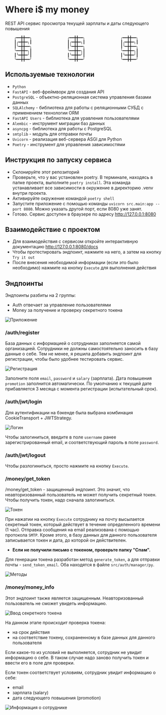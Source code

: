 # Where i$ my money
  

REST API сервис просмотра текущей зарплаты и даты следующего повышения

        ╭━━╋╋━━╮                ╭━━╋╋━━╮                ╭━━╋╋━━╮      
        ┃╭━╋╋━╮┃                ┃╭━╋╋━╮┃                ┃╭━╋╋━╮┃  
        ┃╰━╋╋━━╮                ┃╰━╋╋━━╮                ┃╰━╋╋━━╮  
        ╰━━╋╋━╮┃                ╰━━╋╋━╮┃                ╰━━╋╋━╮┃      
        ┃╰━╋╋━╯┃                ┃╰━╋╋━╯┃                ┃╰━╋╋━╯┃  
        ╰━━╋╋━━╯                ╰━━╋╋━━╯                ╰━━╋╋━━╯


## Используемые технологии
- `Python`
- `FastAPI` - веб-фреймворк для создания API
- `PostgreSQL` - объектно-реляционная система управления базами данных
- `SQLAlchemy` - библиотека для работы с реляционными СУБД с применением технологии ORM
- `FastAPI Users` -  библиотека для уравления пользователями
- `Alembic` - инструмент миграции баз данных
- `asyncpg` - библиотека для работы с PostgreSQL
- `smtplib` - модуль для отправки почты
- `Uvicorn` - реализация веб-сервера ASGI для Python
- `Poetry` - инструмент для управления зависимостями


## Инструкция по запуску сервиса

- Склонируйте этот репозиторий
- Проверьте, что у вас установлен poetry. В терминале, находясь в папке проекта, выполните `poetry install`. Эта команда устанавливает все зависимости в окружение в директорию .venv внутри проекта.
- Активируйте окружение командой `poetry shell`
- Запустите приложение с помощью команды `uvicorn src.main:app --port 8080`. Можно указать другой порт, если 8080 уже занят.
- Готово. Сервис доступен в браузере по адресу http://127.0.0.1:8080

## Взаимодействие с проектом
- Для взаимодействия с сервисом откройте интерактивную документацию http://127.0.0.1:8080/docs
- Чтобы протестировать эндпоинт, нажмите на  него, а затем на кнопку `Try it out`
- После внесения необходимой информации (если это было необходимо) нажмите на кнопку `Execute` для выполнения действия

## Эндпоинты

Эндпоинты разбиты на 2 группы: 
- Auth отвечает за управление пользователями
- Money за получение и проверку секретного токена

![Приложение](/img/application.png "Приложение")

### /auth/register
База данных с информацией о сотрудниках заполняется самой организацией. Сотрудники не должны самостоятельно заносить в базу данные о себе. Тем не менее, я решила добавить эндпоинт для регистрации, чтобы было удобнее тестировать сервис.

![Регистрация](/img/registration.png "Регистрация")

Заполните поля `email`, `password` и `salary` (зарплата). Дата повышения `promotion` заполнится автоматически. По умолчанию к текущей дате прибавляется 3 месяца с момента регистрации (испытательный срок).


### /auth/jwt/login
Для аутентификации на бэкенде была выбрана комбинация CookieTransport + JWTStrategy.

![Логин](/img/login.png "Логин")

Чтобы залогиниться, введите в поле `username` ранее зарегистрированный email, и соответствующий пароль в поле `password`.


### /auth/jwt/logout
Чтобы разлогиниться, просто нажмите на кнопку `Execute`.


### /money/get_token

/money/get_token - защищенный эндпоинт. Это значит, что неавторизованный пользователь не может получить секретный токен. Чтобы получить токен, надо сначала залогиниться. 

![Токен](/img/token.png "Токен")

При нажатии на кнопку `Execute` сотруднику на почту высылается секретный токен, который действует в течение определенного времени (1 час). Отправка сообщения на email реализована с помощью протокола `SMTP`. Кроме этого, в базу данных для данного пользователя записывается токен и дата, до которой он действителен.

- **Если не получили письмо с токеном, проверьте папку "Спам".**

Для генерации токена разработан метод `generate_token`, а для отправки почты - `send_token_email`. Оба находятся в файле `src/auth/manager/py`.

![Методы](/img/methods.png "Методы")


### /money/money_info

Этот эндпоинт также является защищенным. Неавторизованный пользователь не сможет увидеть информацию.

![Ввод секретного токена](/img/money_info.png "Ввод секретного токена")

На данном этапе происходит проверка токена:
- на срок действия
- на соответствие токену, сохраненному в базе данных для данного пользователя

Если какое-то из условий не выполняется, сотрудник не увидит информацию о себе. В таком случае надо заново получить токен и ввести его в поле для проверки.

Если токен соответствует условиям, сотрудник увидит информацию о себе:
- email
- зарплата (salary)
- дата следующего повышения (promotion)

![Информация о сотруднике](/img/info.png "Информация о сотруднике")


